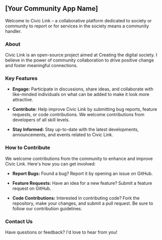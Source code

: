 ## [Your Community App Name]

Welcome to Civic Link – a collaborative platform dedicated to society or community to report or for services in the society means a community handler.

### About

Civic Link is an open-source project aimed at Creating the digital society. I believe in the power of community collaboration to drive positive change and foster meaningful connections.

### Key Features

- **Engage:** Participate in discussions, share ideas, and collaborate with like-minded individuals on what can be added to make it look more attractive.
  
- **Contribute:** Help improve Civic Link by submitting bug reports, feature requests, or code contributions. We welcome contributions from developers of all skill levels.

- **Stay Informed:** Stay up-to-date with the latest developments, announcements, and events related to Civic Link.

### How to Contribute

We welcome contributions from the community to enhance and improve Civic Link. Here's how you can get involved:

- **Report Bugs:** Found a bug? Report it by opening an issue on GitHub.
  
- **Feature Requests:** Have an idea for a new feature? Submit a feature request on GitHub.
  
- **Code Contributions:** Interested in contributing code? Fork the repository, make your changes, and submit a pull request. Be sure to follow our contribution guidelines.

### Contact Us

Have questions or feedback? I'd love to hear from you! 
